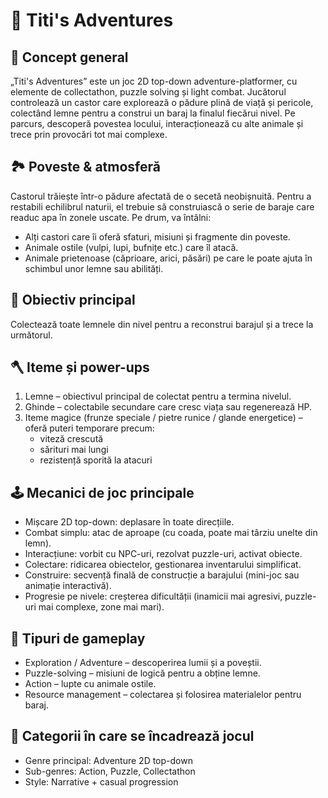 # 🦫 Titi's Adventures
## 🧩 Concept general
„Titi's Adventures” este un joc 2D top-down adventure-platformer, cu elemente de collectathon, puzzle solving și light combat.
Jucătorul controlează un castor care explorează o pădure plină de viață și pericole, colectând lemne pentru a construi un baraj la finalul fiecărui nivel. Pe parcurs, descoperă povestea locului, interacționează cu alte animale și trece prin provocări tot mai complexe.

## 🏞️ Poveste & atmosferă
Castorul trăiește într-o pădure afectată de o secetă neobișnuită. Pentru a restabili echilibrul naturii, el trebuie să construiască o serie de baraje care readuc apa în zonele uscate.
Pe drum, va întâlni:
- Alți castori care îi oferă sfaturi, misiuni și fragmente din poveste.
- Animale ostile (vulpi, lupi, bufnițe etc.) care îl atacă.
- Animale prietenoase (căprioare, arici, păsări) pe care le poate ajuta în schimbul unor lemne sau abilități.

## 🎯 Obiectiv principal
Colectează toate lemnele din nivel pentru a reconstrui barajul și a trece la următorul.

## 🪓 Iteme și power-ups
1. Lemne – obiectivul principal de colectat pentru a termina nivelul.
2. Ghinde – colectabile secundare care cresc viața sau regenerează HP.
3. Iteme magice (frunze speciale / pietre runice / glande energetice) – oferă puteri temporare precum:
    - viteză crescută
    - sărituri mai lungi
    - rezistență sporită la atacuri

## 🕹️ Mecanici de joc principale
- Mișcare 2D top-down: deplasare în toate direcțiile.
- Combat simplu: atac de aproape (cu coada, poate mai târziu unelte din lemn).
- Interacțiune: vorbit cu NPC-uri, rezolvat puzzle-uri, activat obiecte.
- Colectare: ridicarea obiectelor, gestionarea inventarului simplificat.
- Construire: secvență finală de construcție a barajului (mini-joc sau animație interactivă).
- Progresie pe nivele: creșterea dificultății (inamicii mai agresivi, puzzle-uri mai complexe, zone mai mari).

## 🧠 Tipuri de gameplay
- Exploration / Adventure – descoperirea lumii și a poveștii.
- Puzzle-solving – misiuni de logică pentru a obține lemne.
- Action – lupte cu animale ostile.
- Resource management – colectarea și folosirea materialelor pentru baraj.

## 🧩 Categorii în care se încadrează jocul
- Genre principal: Adventure 2D top-down
- Sub-genres: Action, Puzzle, Collectathon
- Style: Narrative + casual progression
